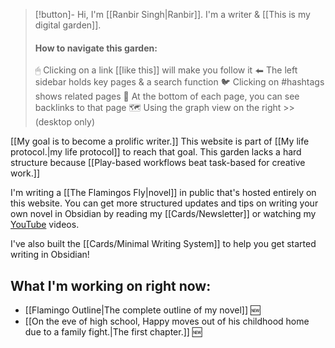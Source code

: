 
> [!button]- Hi, I'm [[Ranbir Singh|Ranbir]]. I'm a writer & [[This is my digital garden]].
> #### How to navigate this garden:
> 🖱 Clicking on a link [[like this]] will make you follow it
> ⬅  The left sidebar holds key pages & a search function
> 🐦  Clicking on #hashtags shows related pages
> 🔗  At the bottom of each page, you can see backlinks to that page
> 🗺  Using the graph view on the right >> (desktop only)

[[My goal is to become a prolific writer.]] This website is part of [[My life protocol.|my life protocol]] to reach that goal. This garden lacks a hard structure because [[Play-based workflows beat task-based for creative work.]]

I'm writing a [[The Flamingos Fly|novel]] in public that's hosted entirely on this website. You can get more structured updates and tips on writing your own novel in Obsidian by reading my [[Cards/Newsletter]] or watching my [YouTube](https://www.youtube.com/channel/UCNmaLdMgE7Lq1is6DYOYaow) videos.

I've also built the [[Cards/Minimal Writing System]] to help you get started writing in Obsidian!

## What I'm working on right now:
- [[Flamingo Outline|The complete outline of my novel]] 🆕
- [[On the eve of high school, Happy moves out of his childhood home due to a family fight.|The first chapter.]] 🆕